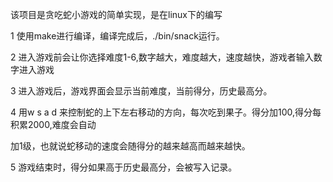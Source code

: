该项目是贪吃蛇小游戏的简单实现，是在linux下的编写

1 使用make进行编译，编译完成后，./bin/snack运行。

2 进入游戏前会让你选择难度1-6,数字越大，难度越大，速度越快，游戏者输入数字进入游戏

3 进入游戏后，游戏界面会显示当前难度，当前得分，历史最高分。

4 用w s a d 来控制蛇的上下左右移动的方向，每次吃到果子。得分加100,得分每积累2000,难度会自动

加1级，也就说蛇移动的速度会随得分的越来越高而越来越快。

5 游戏结束时，得分如果高于历史最高分，会被写入记录。 

